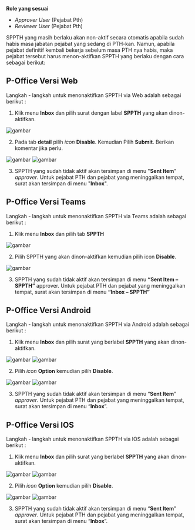 **Role yang sesuai**

- *Approver User* (Pejabat Pth)
- *Reviewer User* (Pejabat Pth)

SPPTH yang masih berlaku akan non-aktif secara otomatis apabila sudah habis masa jabatan pejabat yang sedang di PTH-kan.  Namun, apabila pejabat definitif kembali bekerja sebelum masa PTH nya habis, maka pejabat tersebut harus menon-aktifkan SPPTH yang berlaku dengan cara sebagai berikut:

## **P-Office Versi Web**

Langkah - langkah untuk menonaktifkan SPPTH via Web adalah sebagai berikut :

1. Klik menu **Inbox** dan pilih surat dengan label **SPPTH** yang akan dinon-aktifkan.

![gambar](SPPTH/SPPTH_Web/02TH47.png)

2. Pada tab **detail** pilih _icon_ **Disable**. Kemudian Pilih **Submit**. Berikan komentar jika perlu.

![gambar](SPPTH/SPPTH_Web/02TH48.png) ![gambar](SPPTH/SPPTH_Web/02TH48a.png)

3. SPPTH yang sudah tidak aktif akan tersimpan di menu "**Sent Item**" *approver*. Untuk pejabat PTH dan pejabat yang meninggalkan tempat, surat akan tersimpan di menu "**Inbox**".

## **P-Office Versi Teams**

Langkah - langkah untuk menonaktifkan SPPTH via Teams adalah sebagai berikut :

1.	Klik menu **Inbox** dan pilih tab **SPPTH**

![gambar](SPPTH/SPPTH_Teams/SPPTH48.png)
 
2.	Pilih SPPTH yang akan dinon-aktifkan kemudian pilih icon **Disable**.

![gambar](SPPTH/SPPTH_Teams/SPPTH49.png)

3.	SPPTH yang sudah tidak aktif akan tersimpan di menu **“Sent Item – SPPTH”** approver. Untuk pejabat PTH dan pejabat yang meninggalkan tempat, surat akan tersimpan di menu **“Inbox – SPPTH”**

## **P-Office Versi Android**

Langkah - langkah untuk menonaktifkan SPPTH via Android adalah sebagai berikut :

1. Klik menu **Inbox** dan pilih surat yang berlabel **SPPTH** yang akan dinon-aktifkan.

![gambar](SPPTH/SPPTH_Android/NonaktifSPPTH/02A01.jpg) ![gambar](SPPTH/SPPTH_Android/NonaktifSPPTH/02A02.jpg)

2. Pilih _icon_ **Option** kemudian pilih **Disable**.

![gambar](SPPTH/SPPTH_Android/NonaktifSPPTH/02A03.jpg) ![gambar](SPPTH/SPPTH_Android/NonaktifSPPTH/02A04.jpg)

3. SPPTH yang sudah tidak aktif akan tersimpan di menu “**Sent Item**" _approver_. Untuk pejabat PTH dan pejabat yang meninggalkan tempat, surat akan tersimpan di menu “**Inbox**”.
   
## **P-Office Versi IOS**

Langkah - langkah untuk menonaktifkan SPPTH via IOS adalah sebagai berikut :

1. Klik menu **Inbox** dan pilih surat yang berlabel **SPPTH** yang akan dinon-aktifkan.

![gambar](SPPTH/SPPTH_Android/NonaktifSPPTH/02A01.jpg) ![gambar](SPPTH/SPPTH_Android/NonaktifSPPTH/02A02.jpg)

2. Pilih _icon_ **Option** kemudian pilih **Disable**.

![gambar](SPPTH/SPPTH_Android/NonaktifSPPTH/02A03.jpg) ![gambar](SPPTH/SPPTH_Android/NonaktifSPPTH/02A04.jpg)

3. SPPTH yang sudah tidak aktif akan tersimpan di menu “**Sent Item**" _approver_. Untuk pejabat PTH dan pejabat yang meninggalkan tempat, surat akan tersimpan di menu “**Inbox**”.